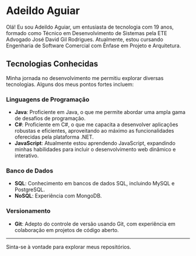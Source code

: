 # Adeildo Aguiar

Olá! Eu sou Adeildo Aguiar, um entusiasta de tecnologia com 19 anos, formado como Técnico em Desenvolvimento de Sistemas pela ETE Advogado José David Gil Rodrigues. Atualmente, estou cursando Engenharia de Software Comercial com Ênfase em Projeto e Arquitetura.

## Tecnologias Conhecidas

Minha jornada no desenvolvimento me permitiu explorar diversas tecnologias. Alguns dos meus pontos fortes incluem:

### Linguagens de Programação
- **Java**: Proficiente em Java, o que me permite abordar uma ampla gama de desafios de programação.
- **C#**: Proficiente em C#, o que me capacita a desenvolver aplicações robustas e eficientes, aproveitando ao máximo as funcionalidades oferecidas pela plataforma .NET.
- **JavaScript**: Atualmente estou aprendendo JavaScript, expandindo minhas habilidades para incluir o desenvolvimento web dinâmico e interativo.

### Banco de Dados
- **SQL**: Conhecimento em bancos de dados SQL, incluindo MySQL e PostgreSQL.
- **NoSQL**: Experiência com MongoDB.

### Versionamento
- **Git**: Adepto do controle de versão usando Git, com experiência em colaboração em projetos de código aberto.


---

Sinta-se à vontade para explorar meus repositórios.




